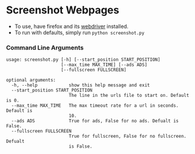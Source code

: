 # Screenshot Webpages

- To use, have firefox and its [webdriver](https://github.com/mozilla/geckodriver/releases) installed.
- To run with defaults, simply run `python screenshot.py`


### Command Line Arguments
```
usage: screenshot.py [-h] [--start_position START_POSITION]
                     [--max_time MAX_TIME] [--ads ADS]
                     [--fullscreen FULLSCREEN]

optional arguments:
  -h, --help            show this help message and exit
  --start_position START_POSITION
                        The line in the urls file to start on. Default is 0.
  --max_time MAX_TIME   The max timeout rate for a url in seconds. Default is
                        10.
  --ads ADS             True for ads, False for no ads. Defualt is False.
  --fullscreen FULLSCREEN
                        True for fullscreen, False for no fullscreen. Defualt
                        is False.
```
